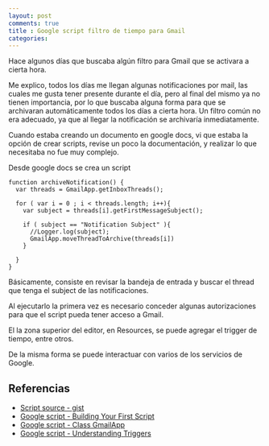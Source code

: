 ```yaml
---
layout: post
comments: true
title : Google script filtro de tiempo para Gmail
categories:
---
```


Hace algunos días que buscaba algún filtro para Gmail que se activara a cierta
hora.

Me explico, todos los días me llegan algunas notificaciones por mail, las
cuales me gusta tener presente durante el día, pero al final del mismo ya no
tienen importancia, por lo que buscaba alguna forma para que se archivaran
automáticamente todos los días a cierta hora. Un filtro común no era adecuado,
ya que al llegar la notificación se archivaría inmediatamente.

Cuando estaba creando un documento en google docs, vi que estaba la opción de
crear scripts, revise un poco la documentación, y realizar lo que necesitaba no
fue muy complejo.

Desde google docs se crea un script

    function archiveNotification() {
      var threads = GmailApp.getInboxThreads();

      for ( var i = 0 ; i < threads.length; i++){
        var subject = threads[i].getFirstMessageSubject();

        if ( subject == "Notification Subject" ){
          //Logger.log(subject);
          GmailApp.moveThreadToArchive(threads[i])
        }

      }
    }

Básicamente, consiste en revisar la bandeja de entrada y buscar el thread que
tenga el subject de las notificaciones.

Al ejecutarlo la primera vez es necesario conceder algunas autorizaciones para
que el script pueda tener acceso a Gmail.

El la zona superior del editor, en Resources, se puede agregar el trigger de
tiempo, entre otros.

De la misma forma se puede interactuar con varios de los servicios de Google.

## Referencias

* [Script source - gist ](https://gist.github.com/3015108)  
* [Google script - Building Your First Script](https://developers.google.com/apps-script/your_first_script)  
* [Google script - Class GmailApp](https://developers.google.com/apps-script/class_gmailapp)  
* [Google script - Understanding Triggers](https://developers.google.com/apps-script/understanding_triggers)  
